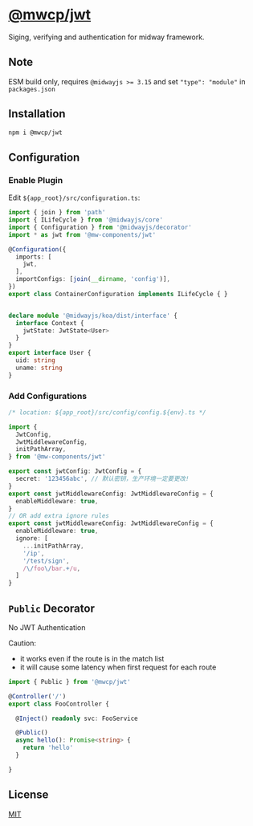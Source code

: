 # [@mwcp/jwt](https://www.npmjs.com/package/@mwcp/jwt) 
Siging, verifying and authentication for midway framework.


## Note

ESM build only, requires `@midwayjs >= 3.15` and set `"type": "module"` in `packages.json`

## Installation
```sh
npm i @mwcp/jwt
```


## Configuration

### Enable Plugin

Edit `${app_root}/src/configuration.ts`:

```ts
import { join } from 'path'
import { ILifeCycle } from '@midwayjs/core'
import { Configuration } from '@midwayjs/decorator'
import * as jwt from '@mw-components/jwt'

@Configuration({
  imports: [
    jwt,
  ],
  importConfigs: [join(__dirname, 'config')],
})
export class ContainerConfiguration implements ILifeCycle { }


declare module '@midwayjs/koa/dist/interface' {
  interface Context {
    jwtState: JwtState<User>
  }
}
export interface User {
  uid: string
  uname: string
}
```

### Add Configurations

```ts
/* location: ${app_root}/src/config/config.${env}.ts */

import {
  JwtConfig,
  JwtMiddlewareConfig,
  initPathArray,
} from '@mw-components/jwt'

export const jwtConfig: JwtConfig = {
  secret: '123456abc', // 默认密钥，生产环境一定要更改!
}
export const jwtMiddlewareConfig: JwtMiddlewareConfig = {
  enableMiddleware: true,
}
// OR add extra ignore rules
export const jwtMiddlewareConfig: JwtMiddlewareConfig = {
  enableMiddleware: true,
  ignore: [
    ...initPathArray,
    '/ip',
    '/test/sign',
    /\/foo\/bar.+/u,
  ]
}
```

## `Public` Decorator

No JWT Authentication

Caution:
- it works even if the route is in the match list
- it will cause some latency when first request for each route

```ts
import { Public } from '@mwcp/jwt'

@Controller('/')
export class FooController {

  @Inject() readonly svc: FooService

  @Public()
  async hello(): Promise<string> {
    return 'hello'
  }

}
```

## License
[MIT](LICENSE)

